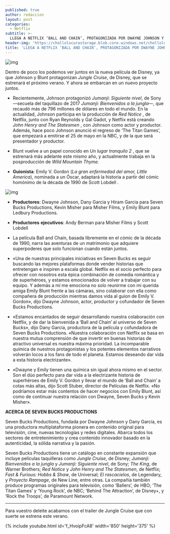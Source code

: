 ```yaml
---
published: true
author: redaccion
layout: post
categories:
  - Netflix
subtitle: >-
  LLEGA A NETFLIX ‘BALL AND CHAIN’, PROTAGONIZADA POR DWAYNE JOHNSON Y EMILY BLUNT
header-img: 'https://chollolocurastorage.blob.core.windows.net/chollolocura/NovedadesStreaming/bluntyrock.jpg'
title: 'LLEGA A NETFLIX ‘BALL AND CHAIN’, PROTAGONIZADA POR DWAYNE JOHNSON Y EMILY BLUNT'
---
```

![img](https://chollolocurastorage.blob.core.windows.net/chollolocura/NovedadesStreaming/bluntyrock.jpg)



Dentro de poco los podemos ver juntos en la nueva película de Disney, ya que Johnson y Blunt protagonizan *Jungle Cruise*, de Disney, que se estrenará el próximo verano. Y ahora se embarcan en un nuevo proyecto juntos.

  <!--break-->

- Recientemente, Johnson protagonizó *Jumanji: Siguiente nivel*, de Sony —secuela del taquillazo de 2017 *Jumanji: Bienvenidos a la jungla*—, que recaudó más de 796 millones de dólares en todo el mundo. En la actualidad, Johnson participa en la producción de *Red Notice* , de Netflix, junto con Ryan Reynolds y Gal Gadot, y Netflix está creando *John Henry and The Statesmen* , con Johnson como actor y productor. Además, hace poco Johnson anunció el regreso de ‘The Titan Games’, que empezará a emitirse el 25 de mayo en la NBC, y de la que será presentador y productor.  

- Blunt vuelve a un papel conocido en *Un lugar tranquilo 2* , que se estrenará más adelante este mismo año, y actualmente trabaja en la posproducción de *Wild Mountain Thyme.* 

- **Guionista**: Emily V. Gordon (*La gran enfermedad del amor, Little America*), nominada a un Óscar, adaptará la historia a partir del cómic homónimo de la década de 1990 de Scott Lobdell .

![img](https://chollolocurastorage.blob.core.windows.net/chollolocura/NovedadesStreaming/guionista.jpg)

- **Productores**: Dwayne Johnson, Dany Garcia y Hiram Garcia para Seven Bucks Productions, Kevin Misher para Misher Films, y Emily Blunt para Ledbury Productions.
- **Productores** **ejecutivos**: Andy Berman para Misher Films y Scott Lobdell
- La película Ball and Chain, basada libremente en el cómic de la década de 1990, narra las aventuras de un matrimonio que adquiere superpoderes que solo funcionan cuando están juntos.
- «Una de nuestras principales iniciativas en Seven Bucks es seguir buscando las mejores plataformas donde vender historias que entretengan e inspiren a escala global. Netflix es el socio perfecto para ofrecer con nosotros esta épica combinación de comedia romántica y de superhéroes, y estamos emocionados de volver a trabajar con su equipo. Y además a mí me emociona no solo reunirme con mi querida amiga Emily Blunt frente a las cámaras, sino colaborar con ella como compañera de producción mientras damos vida al guion de Emily V. Gordon», dijo Dwayne Johnson, actor, productor y cofundador de Seven Bucks Productions.

- «Estamos encantados de seguir desarrollando nuestra colaboración con Netflix, y de dar la bienvenida a ‘Ball and Chain’ al universo de Seven Bucks», dijo Dany Garcia, productora de la película y cofundadora de Seven Bucks Productions. «Nuestra colaboración con Netflix se basa en nuestra mutua comprensión de que invertir en buenas historias de atractivo universal es nuestra máxima prioridad. La incomparable química de nuestros protagonistas y los potentes elementos narrativos volverán locos a los fans de todo el planeta. Estamos deseando dar vida a esta historia electrizante».
- «Dwayne y Emily tienen una química sin igual ahora mismo en el sector. Son el dúo perfecto para dar vida a la electrizante historia de superhéroes de Emily V. Gordon y llevar el mundo de ‘Ball and Chain’ a cotas más altas, dijo Scott Stuber, director de Películas de Netflix. «No podríamos estar más contentos de hacer negocios con Emily Blunt, así como de continuar nuestra relación con Dwayne, Seven Bucks y Kevin Misher».

**ACERCA DE SEVEN BUCKS PRODUCTIONS**

Seven Bucks Productions, fundada por Dwayne Johnson y Dany Garcia, es una productora multiplataforma pionera en contenido original para televisión, cine, nuevas tecnologías y redes digitales. Abarca todos los sectores de entretenimiento y crea contenido innovador basado en la autenticidad, la sólida narrativa y la pasión.

Seven Bucks Productions tiene un catálogo en constante expansión que incluye películas taquilleras como *Jungle Cruise*, de Disney; *Jumanji: Bienvenidos a la jungla* y *Jumanji: Siguiente nivel*, de Sony; *The King*, de Warner Brothers; *Red Notice* y *John Henry and The Statesmen*, de Netflix; *Fast & Furious: Hobbs & Shaw*, de Universal; *El rascacielos*, de Legendary, y *Proyecto Rampage*, de New Line, entre otras. La compañía también produce programas originales para televisión, como ‘Ballers’, de HBO; ‘The Titan Games’ y ‘Young Rock’, de NBC; ‘Behind The Attraction’, de Disney+, y ‘Rock the Troops’, de Paramount Network.



---

Para vuestro deleite acabamos con el trailer de Jungle Cruise que con suerte se estrena este verano. 

{% include youtube.html id='f_HvoipFcA8' width='850' height='375' %}







